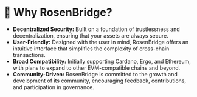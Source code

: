 # 🥸 Why RosenBridge?

* **Decentralized Security:** Built on a foundation of trustlessness and decentralization, ensuring that your assets are always secure.
* **User-Friendly:** Designed with the user in mind, RosenBridge offers an intuitive interface that simplifies the complexity of cross-chain transactions.
* **Broad Compatibility:** Initially supporting Cardano, Ergo, and Ethereum, with plans to expand to other EVM-compatible chains and beyond.
* **Community-Driven:** RosenBridge is committed to the growth and development of its community, encouraging feedback, contributions, and participation in governance.

